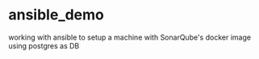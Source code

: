 # ansible_demo
working with ansible to setup a machine with SonarQube's docker image using postgres as DB
